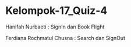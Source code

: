 # Kelompok-17_Quiz-4

Hanifah Nurbaeti : SignIn dan Book Flight 


Ferdiana Rochmatul Chusna : Search dan SignOut
